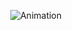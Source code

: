 <p align="center">
  <img src="https://steamuserimages-a.akamaihd.net/ugc/83716862578186243/5A5973D08C966327EE30823255CB7C1E8B49DECC/?imw=5000&imh=5000&ima=fit&impolicy=Letterbox&imcolor=%23000000&letterbox=false" alt="Animation">
</p>

